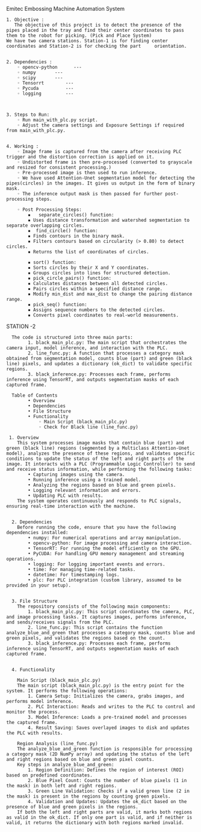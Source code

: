 Emitec Embossing Machine Automation System


    1. Objective :
       The objective of this project is to detect the presence of the pipes placed in the tray and find their center coordinates to pass them to the robot for picking. (Pick and Place System)
	We have two camera stations. Station-1 is for finding center coordinates and Station-2 is for checking the part 	orientation. 
	

    2. Dependencies : 
        ◦ opencv-python      --- 
        ◦ numpy		  ---
        ◦ scipy		  ---
        ◦ Tensorrt		  ---
        ◦ Pycuda		  ---
        ◦ logging		  ---



    3. Steps to Run:
        ◦ Run main_with_plc.py script.
        ◦ Adjust the camera settings and Exposure Settings if required from main_with_plc.py.


    4. Working :
        ◦ Image frame is captured from the camera after receiving PLC trigger and the distortion correction is applied on it.
        ◦ Undistorted frame is then pre-processed (converted to grayscale and resized for consistent processing.)
        ◦ Pre-processed image is then used to run inference.
        ◦ We have used Attention-Unet segmentation model for detecting the pipes(circles) in the images. It gives us output in the form of binary mask.
        ◦ The inference output mask is then passed for further post-processing steps.
          
        ◦ Post Processing Steps: 
            ▪   separate_circles() function:
            ▪ Uses distance transformation and watershed segmentation to separate overlapping circles.
            ▪  find_circle() function:
            ▪ Finds contours in the binary mask.
            ▪ Filters contours based on circularity (> 0.80) to detect circles.
            ▪ Returns the list of coordinates of circles. 
              
            ▪ sort() function:
            ▪ Sorts circles by their X and Y coordinates.
            ▪ Groups circles into lines for structured detection.
            ▪ pick_circle_pairs() function:
            ▪ Calculates distances between all detected circles.
            ▪ Pairs circles within a specified distance range.
            ▪ Modify min_dist and max_dist to change the pairing distance range.
            ▪ pick_seq() function:
            ▪ Assigns sequence numbers to the detected circles.
            ▪ Converts pixel coordinates to real-world measurements.
STATION -2

      The code is structured into three main parts:
            1. black_main_plc.py: The main script that orchestrates the camera input, model inference, and interaction with the PLC.
            2. line_func.py: A function that processes a category mask obtained from segmentation model, counts blue (part) and green (black line) pixels, and updates a dictionary (ok_dict) to validate specific regions.
            3. black_inference.py: Processes each frame, performs inference using TensorRT, and outputs segmentation masks of each captured frame.
 
      Table of Contents
            • Overview
            • Dependencies
            • File Structure
            • Functionality
                ◦ Main Script (black_main_plc.py)
                ◦ Check for Black line (line_func.py)
              
     1. Overview
        This system processes image masks that contain blue (part) and green (black line) regions (segmented by a Multiclass Attention-Unet model), analyzes the presence of these regions, and validates specific conditions to update the status of the left and right parts of the image. It interacts with a PLC (Programmable Logic Controller) to send and receive status information, while performing the following tasks:
            • Capturing images using the camera.
            • Running inference using a trained model.
            • Analyzing the regions based on blue and green pixels.
            • Logging relevant information and errors.
            • Updating PLC with results.
        The system operates continuously and responds to PLC signals, ensuring real-time interaction with the machine.


      2. Dependencies
        Before running the code, ensure that you have the following dependencies installed:
            • numpy: For numerical operations and array manipulation.
            • opencv-python: For image processing and camera interaction.
            • TensorRT: For running the model efficiently on the GPU.
            • PyCUDA: For handling GPU memory management and streaming operations.
            • logging: For logging important events and errors.
            • time: For managing time-related tasks.
            • datetime: For timestamping logs.
            • plc: For PLC integration (custom library, assumed to be provided in your setup).


      3. File Structure
        The repository consists of the following main components:
            1. black_main_plc.py: This script coordinates the camera, PLC, and image processing tasks. It captures images, performs inference, and sends/receives signals from the PLC.
            2. line_func.py: This script contains the function analyze_blue_and_green that processes a category mask, counts blue and green pixels, and validates the regions based on the count.
            3. black_inference.py: Processes each frame, performs inference using TensorRT, and outputs segmentation masks of each captured frame.


      4. Functionality

        Main Script (black_main_plc.py)
        The main script (black_main_plc.py) is the entry point for the system. It performs the following operations:
            1. Camera Setup: Initializes the camera, grabs images, and performs model inference.
            2. PLC Interaction: Reads and writes to the PLC to control and monitor the process.
            3. Model Inference: Loads a pre-trained model and processes the captured frame.
            4. Result Saving: Saves overlayed images to disk and updates the PLC with results.

        Region Analysis (line_func.py)
        The analyze_blue_and_green function is responsible for processing a category mask (2D NumPy array) and updating the status of the left and right regions based on blue and green pixel counts.
        Key steps in analyze_blue_and_green:
            1. Region Definition: Defines the region of interest (ROI) based on predefined coordinates.
            2. Blue Pixel Count: Counts the number of blue pixels (1 in the mask) in both left and right regions.
            3. Green Line Validation: Checks if a valid green line (2 in the mask) is present in the regions by counting green pixels.
            4. Validation and Updates: Updates the ok_dict based on the presence of blue and green pixels in the regions.
        If both the left and right parts are valid, it marks both regions as valid in the ok_dict. If only one part is valid, and if neither is valid, it returns the dictionary with both regions marked invalid.

      



